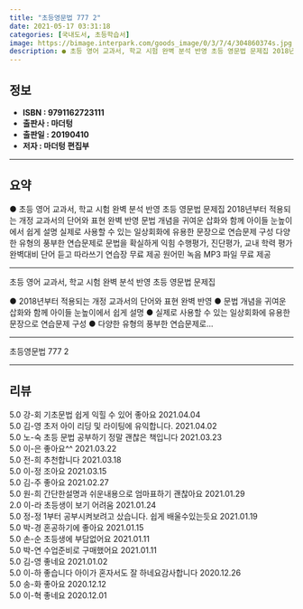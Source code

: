 ```yaml
---
title: "초등영문법 777 2"
date: 2021-05-17 03:31:18
categories: [국내도서, 초등학습서]
image: https://bimage.interpark.com/goods_image/0/3/7/4/304860374s.jpg
description: ● 초등 영어 교과서, 학교 시험 완벽 분석 반영 초등 영문법 문제집 2018년부터 적용되는 개정 교과서의 단어와 표현 완벽 반영 문법 개념을 귀여운 삽화와 함께 아이들 눈높이에서 쉽게 설명 실제로 사용할 수 있는 일상회화에 유용한 문장으로 연습문제 구성 다양한 유형의 풍부한 연습문
---
```


## **정보**

- **ISBN : 9791162723111**
- **출판사 : 마더텅**
- **출판일 : 20190410**
- **저자 : 마더텅 편집부**

------



## **요약**

●  초등 영어 교과서, 학교 시험 완벽 분석 반영 초등 영문법 문제집  2018년부터 적용되는 개정 교과서의 단어와 표현 완벽 반영 문법 개념을 귀여운 삽화와 함께 아이들 눈높이에서 쉽게 설명 실제로 사용할 수 있는 일상회화에 유용한 문장으로 연습문제 구성 다양한 유형의 풍부한 연습문제로 문법을 확실하게 익힘 수행평가, 진단평가, 교내 학력 평가 완벽대비 단어 듣고 따라쓰기 연습장 무료 제공 원어민 녹음 MP3 파일 무료 제공

------

초등 영어 교과서, 학교 시험 완벽 분석 반영 초등 영문법 문제집

● 2018년부터 적용되는 개정 교과서의 단어와 표현 완벽 반영
● 문법 개념을 귀여운 삽화와 함께 아이들 눈높이에서 쉽게 설명
● 실제로 사용할 수 있는 일상회화에 유용한 문장으로 연습문제 구성
● 다양한 유형의 풍부한 연습문제로... 

------


초등영문법 777 2 

------


## **리뷰** 

5.0 강-회 기초문법 쉽게 익힐 수 있어 좋아요 2021.04.04 <br/>5.0 김-영 초저 아이 리딩 및 라이팅에 유익합니다. 2021.04.02 <br/>5.0 노-숙 초등 문법 공부하기 정말 괜찮은 책입니다 2021.03.23 <br/>5.0 이-은 좋아요^^ 2021.03.22 <br/>5.0 전-희 추천합니다 2021.03.18 <br/>5.0 이-정 조아요 2021.03.15 <br/>5.0 김-주 좋아요 2021.02.27 <br/>5.0 원-희 간단한설명과 쉬운내용으로 엄마표하기 괜찮아요 2021.01.29 <br/>2.0 이-라 초등생이 보기 어려움 2021.01.24 <br/>5.0 정-정 1부터 공부시켜보려고 샀습니다. 쉽게 배울수있는듯요 2021.01.19 <br/>5.0 박-경 혼공하기에 좋아요 2021.01.15 <br/>5.0 손-순 초등생에  부담없어요 2021.01.11 <br/>5.0 박-연 수업준비로 구매했어요 2021.01.11 <br/>5.0 김-영 좋네요 2021.01.02 <br/>5.0 이-하 좋습니다  아이가  혼자서도 잘 하네요감사합니다  2020.12.26 <br/>5.0 송-화 좋아요 2020.12.12 <br/>5.0 이-혁 좋네요 2020.12.01 <br/>